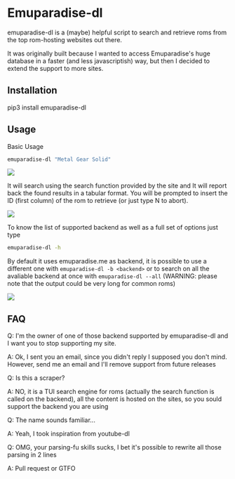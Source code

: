 # Emuparadise-dl

emuparadise-dl is a (maybe) helpful script to search and retrieve roms from the top rom-hosting websites out there.

It was originally built because I wanted to access Emuparadise's huge database in a faster (and less javascriptish) way, but then I decided to extend the support to more sites. 

## Installation

pip3 install emuparadise-dl

## Usage

Basic Usage

```bash
emuparadise-dl "Metal Gear Solid"
```

![](screenshots/simple_search.png)

It will search using the search function provided by the site and It will report back the found results in a tabular format. You will be prompted to insert the ID (first column) of the rom to retrieve (or just type N to abort).

![](screenshots/simple_search_with_retrieve.png)

To know the list of supported backend as well as a full set of options just type

```bash
emuparadise-dl -h
```

By default it uses emuparadise.me as backend, it is possible to use a different one with ```emuparadise-dl -b <backend>``` or to search on all the avaliable backend at once with ```emuparadise-dl --all``` (WARNING: please note that the output could be very long for common roms)

![](screenshots/all_search.png)

## FAQ

Q: I'm the owner of one of those backend supported by emuparadise-dl and I want you to stop supporting my site.

A: Ok, I sent you an email, since you didn't reply I supposed you don't mind. However, send me an email and I'll remove support from future releases

Q: Is this a scraper?

A: NO, it is a TUI search engine for roms (actually the search function is called on the backend), all the content is hosted on the sites, so you sould support the backend you are using

Q: The name sounds familiar...

A: Yeah, I took inspiration from youtube-dl

Q: OMG, your parsing-fu skills sucks, I bet it's possible to rewrite all those parsing in 2 lines

A: Pull request or GTFO
